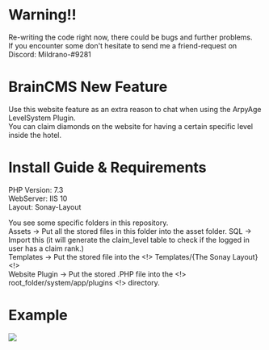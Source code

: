 # Warning!!
 Re-writing the code right now, there could be bugs and further problems. <br>
 If you encounter some don't hesitate to send me a friend-request on Discord: Mildrano-#9281

# BrainCMS New Feature 
 Use this website feature as an extra reason to chat when using the ArpyAge LevelSystem Plugin. <br>
 You can claim diamonds on the website for having a certain specific level inside the hotel.
 
# Install Guide & Requirements
 PHP Version: 7.3 <br>
 WebServer: IIS 10 <br>
 Layout: Sonay-Layout <br>
 
 You see some specific folders in this repository. <br>
 Assets -> Put all the stored files in this folder into the asset folder.
 SQL -> Import this (it will generate the claim_level table to check if the logged in user has a claim rank.) <br>
 Templates -> Put the stored file into the <!> Templates/{The Sonay Layout} <!> <br>
 Website Plugin -> Put the stored .PHP file into the <!> root_folder/system/app/plugins <!> directory. <br>
 
# Example
 
 <img src="https://github.com/SatisfactionEntity/brain-websitelevel/blob/main/example.png?raw=true">
 
